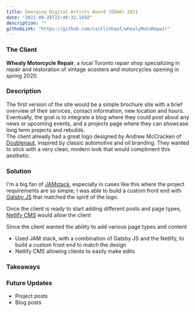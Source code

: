 ```yaml
---
title: Emerging Digital Artists Award (EDAA) 2021
date: "2021-09-28T22:40:32.169Z"
description: ""
githubLink: "https://github.com/caitlinhaaf/whealyMotoRepair"
---
```


### The Client
**Whealy Motorcycle Repair**, a local Toronto repair shop specializing in repair and restoration of vintage scooters and motorcycles opening in spring 2020.

### Description
The first version of the site would be a simple brochure site with a brief overview of their services, contact information, new location and hours.
Eventually, the goal is to integrate a blog where they could post about any news or upcoming events, and a projects page where they can showcase long term projects and rebuilds.  
The client already had a great logo designed by Andrew McCracken of [Doublenaut](https://www.doublenaut.com/), inspired by classic automotive and oil branding. They wanted to stick with a very clean, modern look that would compliment this aesthetic.

### Solution
I'm a big fan of [JAMstack](https://jamstack.org/), especially in cases like this where the project requirements are so simple; I was able to build a custom front end with [Gatsby JS](https://www.gatsbyjs.org/) that matched the spirit of the logo.

Once the client is ready to start adding different posts and page types,  [Netlify CMS](https://www.netlifycms.org/) would allow the client 

Since the client wanted the ability to add various page types and content


- Used JAM stack, with a combination of Gatsby JS and the Netlify, to build a custom front end to match the design
- Netlify CMS allowing clients to easily make edits

### Takeaways

### Future Updates
- Project posts
- Blog posts
